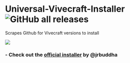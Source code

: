 # Universal-Vivecraft-Installer ![GitHub all releases](https://img.shields.io/github/downloads/Bluscream/Universal-Vivecraft-Installer/total)

Scrapes Github for Vivecraft versions to install

<img src="https://i.imgur.com/jXu5CZ8.png">

### - Check out the [official installer](https://cdn.discordapp.com/attachments/195502278508150784/923767110814040135/VivecraftInstaller.exe) by @jrbuddha
